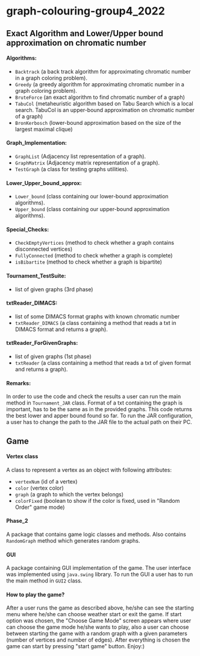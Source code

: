 # graph-colouring-group4_2022

## Exact Algorithm and Lower/Upper bound approximation on chromatic number
#### Algorithms:
  - `Backtrack` (a back track algorithm for approximating chromatic number in a graph coloring problem).
  - `Greedy` (a greedy algorithm for approximating chromatic number in a graph coloring problem).
  - `BruteForce` (an exact algorithm to find chromatic number of a graph)
  - `TabuCol` (metaheuristic algorithm based on Tabu Search which is a local search. TabuCol is an upper-bound approximation on chromatic number of a graph)
  - `BronKerbosch` (lower-bound approximation based on the size of the largest maximal clique)
#### Graph_Implementation:
  - `GraphList` (Adjacency list representation of a graph).
  - `GraphMatrix` (Adjacency matrix representation of a graph).
  - `TestGraph` (a class for testing graphs utilities).
#### Lower_Upper_bound_approx:
  - `Lower_bound` (class containing our lower-bound approximation algorithms).
  - `Upper_bound` (class containing our upper-bound approximation algorithms).
#### Special_Checks:
- `CheckEmptyVertices` (method to check whether a graph contains disconnected vertices)
- `FullyConnected` (method to check whether a graph is complete)
- `isBibartite` (method to check whether a graph is bipartite)
#### Tournament_TestSuite:
- list of given graphs (3rd phase)
#### txtReader_DIMACS:
  - list of some DIMACS format graphs with known chromatic number
  - `txtReader_DIMACS` (a class containing a method that reads a txt in DIMACS format and returns a graph).
#### txtReader_ForGivenGraphs:
  - list of given graphs (1st phase)
  - `txtReader` (a class containing a method that reads a txt of given format and returns a graph).
#### Remarks:
  In order to use the code and check the results a user can run the main method in `Tournament_JAR` class. Format of a txt containing the graph is important, has to be the same as in the provided graphs. This code returns the best lower and apper bound found so far.
To run the JAR configuration, a user has to change the path to the JAR file to the actual path on their PC.

## Game
#### Vertex class
A class to represent a vertex as an object with following attributes:
- `vertexNum` (id of a vertex)
- `color` (vertex color)
- `graph` (a graph to which the vertex belongs)
- `colorFixed` (boolean to show if the color is fixed, used in "Random Order" game mode)
#### Phase_2
A package that contains game logic classes and methods. Also contains `RandomGraph` method which generates random graphs.
#### GUI
A package containing GUI implementation of the game. The user interface was implemented using `java.swing` library.
To run the GUI a user has to run the main method in `GUI2` class.
#### How to play the game?
After a user runs the game as described above, he/she can see the starting menu where he/she can choose 
weather start or exit the game. If start option was chosen, the "Choose Game Mode" screen appears where user can choose the game mode he/she wants to play,
also a user can choose between starting the game with a random graph with a given parameters (number of vertices and number of edges). After everything is chosen
the game can start by pressing "start game" button. Enjoy:)